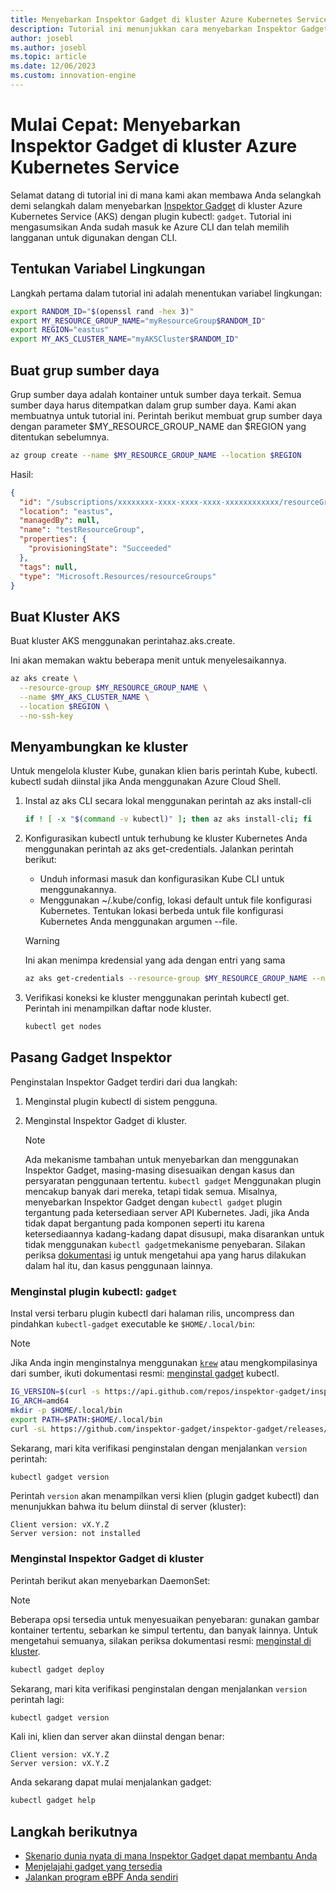 ```yaml
---
title: Menyebarkan Inspektor Gadget di kluster Azure Kubernetes Service
description: Tutorial ini menunjukkan cara menyebarkan Inspektor Gadget dalam kluster AKS
author: josebl
ms.author: josebl
ms.topic: article
ms.date: 12/06/2023
ms.custom: innovation-engine
---
```


# Mulai Cepat: Menyebarkan Inspektor Gadget di kluster Azure Kubernetes Service

Selamat datang di tutorial ini di mana kami akan membawa Anda selangkah demi selangkah dalam menyebarkan [Inspektor Gadget](https://www.inspektor-gadget.io/) di kluster Azure Kubernetes Service (AKS) dengan plugin kubectl: `gadget`. Tutorial ini mengasumsikan Anda sudah masuk ke Azure CLI dan telah memilih langganan untuk digunakan dengan CLI.

## Tentukan Variabel Lingkungan

Langkah pertama dalam tutorial ini adalah menentukan variabel lingkungan:

```bash
export RANDOM_ID="$(openssl rand -hex 3)"
export MY_RESOURCE_GROUP_NAME="myResourceGroup$RANDOM_ID"
export REGION="eastus"
export MY_AKS_CLUSTER_NAME="myAKSCluster$RANDOM_ID"
```

## Buat grup sumber daya

Grup sumber daya adalah kontainer untuk sumber daya terkait. Semua sumber daya harus ditempatkan dalam grup sumber daya. Kami akan membuatnya untuk tutorial ini. Perintah berikut membuat grup sumber daya dengan parameter $MY_RESOURCE_GROUP_NAME dan $REGION yang ditentukan sebelumnya.

```bash
az group create --name $MY_RESOURCE_GROUP_NAME --location $REGION
```

Hasil:

<!-- expected_similarity=0.3 -->
```JSON
{
  "id": "/subscriptions/xxxxxxxx-xxxx-xxxx-xxxx-xxxxxxxxxxxx/resourceGroups/myResourceGroup210",
  "location": "eastus",
  "managedBy": null,
  "name": "testResourceGroup",
  "properties": {
    "provisioningState": "Succeeded"
  },
  "tags": null,
  "type": "Microsoft.Resources/resourceGroups"
}
```

## Buat Kluster AKS

Buat kluster AKS menggunakan perintahaz.aks.create.

Ini akan memakan waktu beberapa menit untuk menyelesaikannya.

```bash
az aks create \
  --resource-group $MY_RESOURCE_GROUP_NAME \
  --name $MY_AKS_CLUSTER_NAME \
  --location $REGION \
  --no-ssh-key
```

## Menyambungkan ke kluster

Untuk mengelola kluster Kube, gunakan klien baris perintah Kube, kubectl. kubectl sudah diinstal jika Anda menggunakan Azure Cloud Shell.

1. Instal az aks CLI secara lokal menggunakan perintah az aks install-cli

    ```bash
    if ! [ -x "$(command -v kubectl)" ]; then az aks install-cli; fi
    ```

2. Konfigurasikan kubectl untuk terhubung ke kluster Kubernetes Anda menggunakan perintah az aks get-credentials. Jalankan perintah berikut:
    - Unduh informasi masuk dan konfigurasikan Kube CLI untuk menggunakannya.
    - Menggunakan ~/.kube/config, lokasi default untuk file konfigurasi Kubernetes. Tentukan lokasi berbeda untuk file konfigurasi Kubernetes Anda menggunakan argumen --file.

    > [!WARNING]
    > Ini akan menimpa kredensial yang ada dengan entri yang sama

    ```bash
    az aks get-credentials --resource-group $MY_RESOURCE_GROUP_NAME --name $MY_AKS_CLUSTER_NAME --overwrite-existing
    ```

3. Verifikasi koneksi ke kluster menggunakan perintah kubectl get. Perintah ini menampilkan daftar node kluster.

    ```bash
    kubectl get nodes
    ```

## Pasang Gadget Inspektor

Penginstalan Inspektor Gadget terdiri dari dua langkah:

1. Menginstal plugin kubectl di sistem pengguna.
2. Menginstal Inspektor Gadget di kluster.

    > [!NOTE]
    > Ada mekanisme tambahan untuk menyebarkan dan menggunakan Inspektor Gadget, masing-masing disesuaikan dengan kasus dan persyaratan penggunaan tertentu. `kubectl gadget` Menggunakan plugin mencakup banyak dari mereka, tetapi tidak semua. Misalnya, menyebarkan Inspektor Gadget dengan `kubectl gadget` plugin tergantung pada ketersediaan server API Kubernetes. Jadi, jika Anda tidak dapat bergantung pada komponen seperti itu karena ketersediaannya kadang-kadang dapat disusupi, maka disarankan untuk tidak menggunakan `kubectl gadget`mekanisme penyebaran. Silakan periksa [dokumentasi](https://github.com/inspektor-gadget/inspektor-gadget/blob/main/docs/ig.md) ig untuk mengetahui apa yang harus dilakukan dalam hal itu, dan kasus penggunaan lainnya.

### Menginstal plugin kubectl: `gadget`

Instal versi terbaru plugin kubectl dari halaman rilis, uncompress dan pindahkan `kubectl-gadget` executable ke `$HOME/.local/bin`:

> [!NOTE]
> Jika Anda ingin menginstalnya menggunakan [`krew`](https://sigs.k8s.io/krew) atau mengkompilasinya dari sumber, ikuti dokumentasi resmi: [menginstal gadget](https://github.com/inspektor-gadget/inspektor-gadget/blob/main/docs/install.md#installing-kubectl-gadget) kubectl.

```bash
IG_VERSION=$(curl -s https://api.github.com/repos/inspektor-gadget/inspektor-gadget/releases/latest | jq -r .tag_name)
IG_ARCH=amd64
mkdir -p $HOME/.local/bin
export PATH=$PATH:$HOME/.local/bin
curl -sL https://github.com/inspektor-gadget/inspektor-gadget/releases/download/${IG_VERSION}/kubectl-gadget-linux-${IG_ARCH}-${IG_VERSION}.tar.gz  | tar -C $HOME/.local/bin -xzf - kubectl-gadget
```

Sekarang, mari kita verifikasi penginstalan dengan menjalankan `version` perintah:

```bash
kubectl gadget version
```

Perintah `version` akan menampilkan versi klien (plugin gadget kubectl) dan menunjukkan bahwa itu belum diinstal di server (kluster):

<!--expected_similarity="(?m)^Client version: v\d+\.\d+\.\d+$\n^Server version: not installed$"-->
```text
Client version: vX.Y.Z
Server version: not installed
```

### Menginstal Inspektor Gadget di kluster

Perintah berikut akan menyebarkan DaemonSet:

> [!NOTE]
> Beberapa opsi tersedia untuk menyesuaikan penyebaran: gunakan gambar kontainer tertentu, sebarkan ke simpul tertentu, dan banyak lainnya. Untuk mengetahui semuanya, silakan periksa dokumentasi resmi: [menginstal di kluster](https://github.com/inspektor-gadget/inspektor-gadget/blob/main/docs/install.md#installing-in-the-cluster).

```bash
kubectl gadget deploy
```

Sekarang, mari kita verifikasi penginstalan dengan menjalankan `version` perintah lagi:

```bash
kubectl gadget version
```

Kali ini, klien dan server akan diinstal dengan benar:

<!--expected_similarity="(?m)^Client version: v\d+\.\d+\.\d+$\n^Server version: v\d+\.\d+\.\d+$"-->
```text
Client version: vX.Y.Z
Server version: vX.Y.Z
```

Anda sekarang dapat mulai menjalankan gadget:

```bash
kubectl gadget help
```

<!--
## Clean Up

### Undeploy Inspektor Gadget

```bash
kubectl gadget undeploy
```

### Clean up Azure resources

When no longer needed, you can use `az group delete` to remove the resource group, cluster, and all related resources as follows. The `--no-wait` parameter returns control to the prompt without waiting for the operation to complete. The `--yes` parameter confirms that you wish to delete the resources without an additional prompt to do so.

```bash
az group delete --name $MY_RESOURCE_GROUP_NAME --no-wait --yes
```
-->

## Langkah berikutnya
- [Skenario dunia nyata di mana Inspektor Gadget dapat membantu Anda](https://go.microsoft.com/fwlink/p/?linkid=2260402#use-cases)
- [Menjelajahi gadget yang tersedia](https://go.microsoft.com/fwlink/p/?linkid=2260070)
- [Jalankan program eBPF Anda sendiri](https://go.microsoft.com/fwlink/p/?linkid=2259865)
